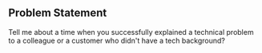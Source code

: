## Problem Statement
Tell me about a time when you successfully explained a technical problem to a colleague or a customer who didn't have a tech background?
